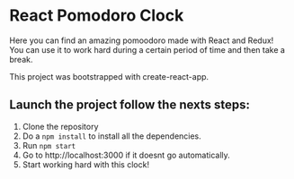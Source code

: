 # React Pomodoro Clock

Here you can find an amazing pomoodoro made with React and Redux!<br/>
You can use it to work hard during a certain period of time and then take a break.


This project was bootstrapped with create-react-app.

## Launch the project follow the nexts steps: 

1. Clone the repository
2. Do a `npm install` to install all the dependencies.
3. Run `npm start`
4. Go to http://localhost:3000 if it doesnt go automatically.
5. Start working hard with this clock!
